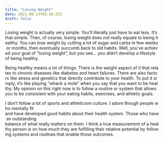 ```yaml
---
title: "Losing Weight"
date: 2021-08-13T03:56:25Z
draft: false
---
```


Losing weight is actually very simple. You’ll literally just have to eat less. It’s that simple. Then, of course, losing weight does not really equate to being healthy. You can lose weight by cutting a lot of sugar and carbs in few weeks or months, then eventually succumb back to old habits. Well, you’ve achieved your goal of “losing weight”, but you see... you didn’t develop a lifestyle of being healthy. 

Being healthy means a lot of things. There is the weight aspect of it that relates to chronic diseases like diabetes and heart failures. There are also factors like stress and genetics that directly contribute to your health. To put it simply, it’s like playing “whack a mole” when you say that you want to be healthy. My opinion on this right now is to follow a routine or system that allows you to be consistent with your eating habits, exercises, and athletic goals. 

I don’t follow a lot of sports and athleticism culture. I adore though people who mentally fit and have developed good habits about their health system. Those who have an outstanding balance of what really matters on them. I think a true measurement of a healthy person is on how much they are fulfilling their relative potential by following systems and routines that enable those outcomes.